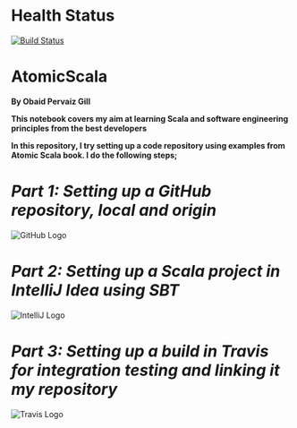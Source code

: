 # Health Status

[![Build Status](https://travis-ci.org/obaidpervaizgill/AtomicScala.svg?branch=master)](https://travis-ci.org/obaidpervaizgill/AtomicScala)

# AtomicScala

**By Obaid Pervaiz Gill**

**This notebook covers my aim at learning Scala and software engineering principles from the best developers**

**In this repository, I try setting up a code repository using examples from Atomic Scala book. I do the following steps;**

# *Part 1: Setting up a GitHub repository, local and origin* 
![GitHub Logo](http://blog.davidecoppola.com/wp-content/uploads/2016/11/GitHub-logo-header.png)

# *Part 2: Setting up a Scala project in IntelliJ Idea using SBT* 
![IntelliJ Logo](https://encrypted-tbn0.gstatic.com/images?q=tbn:ANd9GcQ-dJxLJjeElzYRZDRIzwyDy_FvsbuzjNAGFHOqN8wTllvVjkUoZg)

# *Part 3: Setting up a build in Travis for integration testing and linking it my repository* 

![Travis Logo](https://travis-ci.com/images/logos/TravisCI-Full-Color.png)